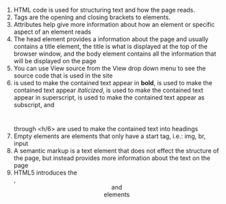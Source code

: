 1. HTML code is used for structuring text and how the page reads.
1. Tags are the opening and closing brackets to elements.
1. Attributes help give more information about how an element or specific aspect of an element reads
1. The head element provides a information about the page and usually contains a title element, the title is what is displayed at the top of the browser window, and the body element contains all the information that will be displayed on the page
1. You can use View source from the View drop down menu to see the source code that is used in the site
1. <b></b> is used to make the contained text appear in **bold**, <i></i> is used to make the contained text appear *italicized*, <sup></sup> is used to make the contained text appear in superscript, <sub></sub> is used to make the contained text appear as subscript, and <h1></h1> through <h/6></h6> are used to make the contained text into headings
1. Empty elements are elements that only have a start tag, i.e.: img, br, input
1. A semantic markup is a text element that does not effect the structure of the page, but instead provides more information about the text on the page
1. HTML5 introduces the <article>, <header> and <footer> elements
